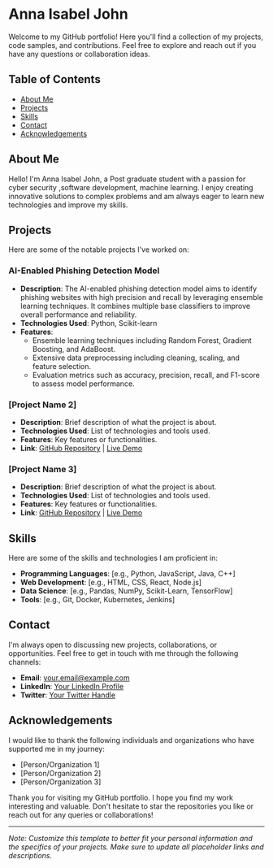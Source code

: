 # Anna Isabel John

Welcome to my GitHub portfolio! Here you'll find a collection of my projects, code samples, and contributions. Feel free to explore and reach out if you have any questions or collaboration ideas.

## Table of Contents
- [About Me](#about-me)
- [Projects](#projects)
- [Skills](#skills)
- [Contact](#contact)
- [Acknowledgements](#acknowledgements)

## About Me
Hello! I'm Anna Isabel John, a Post graduate student with a passion for cyber security ,software development, machine learning. I enjoy creating innovative solutions to complex problems and am always eager to learn new technologies and improve my skills.

## Projects
Here are some of the notable projects I've worked on:

### AI-Enabled Phishing Detection Model
- **Description**: The AI-enabled phishing detection model aims to identify phishing websites with high precision and recall by leveraging ensemble learning techniques. It combines multiple base classifiers to improve overall performance and reliability.
- **Technologies Used**: Python, Scikit-learn
- **Features**: 
  - Ensemble learning techniques including Random Forest, Gradient Boosting, and AdaBoost.
  - Extensive data preprocessing including cleaning, scaling, and feature selection.
  - Evaluation metrics such as accuracy, precision, recall, and F1-score to assess model performance.


### [Project Name 2]
- **Description**: Brief description of what the project is about.
- **Technologies Used**: List of technologies and tools used.
- **Features**: Key features or functionalities.
- **Link**: [GitHub Repository](https://github.com/yourusername/project2) | [Live Demo](https://yourprojectdemo.com)

### [Project Name 3]
- **Description**: Brief description of what the project is about.
- **Technologies Used**: List of technologies and tools used.
- **Features**: Key features or functionalities.
- **Link**: [GitHub Repository](https://github.com/yourusername/project3) | [Live Demo](https://yourprojectdemo.com)

## Skills
Here are some of the skills and technologies I am proficient in:
- **Programming Languages**: [e.g., Python, JavaScript, Java, C++]
- **Web Development**: [e.g., HTML, CSS, React, Node.js]
- **Data Science**: [e.g., Pandas, NumPy, Scikit-Learn, TensorFlow]
- **Tools**: [e.g., Git, Docker, Kubernetes, Jenkins]

## Contact
I'm always open to discussing new projects, collaborations, or opportunities. Feel free to get in touch with me through the following channels:
- **Email**: [your.email@example.com](mailto:your.email@example.com)
- **LinkedIn**: [Your LinkedIn Profile](https://linkedin.com/in/yourusername)
- **Twitter**: [Your Twitter Handle](https://twitter.com/yourusername)

## Acknowledgements
I would like to thank the following individuals and organizations who have supported me in my journey:
- [Person/Organization 1]
- [Person/Organization 2]
- [Person/Organization 3]

Thank you for visiting my GitHub portfolio. I hope you find my work interesting and valuable. Don't hesitate to star the repositories you like or reach out for any queries or collaborations!

---

*Note: Customize this template to better fit your personal information and the specifics of your projects. Make sure to update all placeholder links and descriptions.*
